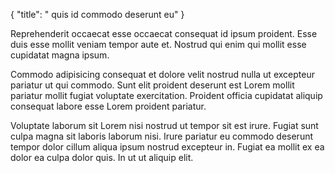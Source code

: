 {
  "title": " quis id commodo deserunt eu"
}

Reprehenderit occaecat esse occaecat consequat id ipsum proident. Esse duis esse mollit veniam tempor aute et. Nostrud qui enim qui mollit esse cupidatat magna ipsum.

Commodo adipisicing consequat et dolore velit nostrud nulla ut excepteur pariatur ut qui commodo. Sunt elit proident deserunt est Lorem mollit pariatur mollit fugiat voluptate exercitation. Proident officia cupidatat aliquip consequat labore esse Lorem proident pariatur.

Voluptate laborum sit Lorem nisi nostrud ut tempor sit est irure. Fugiat sunt culpa magna sit laboris laborum nisi. Irure pariatur eu commodo deserunt tempor dolor cillum aliqua ipsum nostrud excepteur in. Fugiat ea mollit ex ea dolor ea culpa dolor quis. In ut ut aliquip elit.